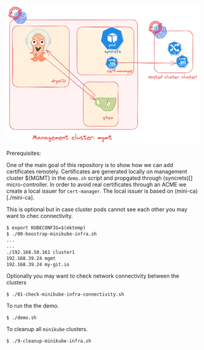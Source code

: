 

![argocd-fm](./images/argocd-fm-excalidraw.png)

Prerequisites:

One of the main goal of this repository is to show how we can add certificates remotely. Certificates are generated locally on management cluster ${MGMT} in the `demo.sh` script and propgated through (syncrets)[] micro-controller. In order to avoid real certificates through an ACME we create a local issuer for `cert-manager`. The local issuer is based on (mini-ca)[./mini-ca].



This is optional but in case cluster pods cannot see each other you may want to chec connectivity.
```shell
$ export KUBECONFIG=$(mktemp)
$ ./00-boostrap-minikube-infra.sh
...
...
./192.168.50.161 cluster1
192.168.39.24 mgmt
192.168.39.24 my-git.io
```

Optionally you may want to check network connectivity between the clusters

```shell
$ ./01-check-minikube-infra-connectivity.sh
```

To run the the demo.

```shell
$ ./demo.sh
```


To cleanup all `minikube` clusters.

```shell
$ ./9-cleanup-minikube-infra.sh
```
